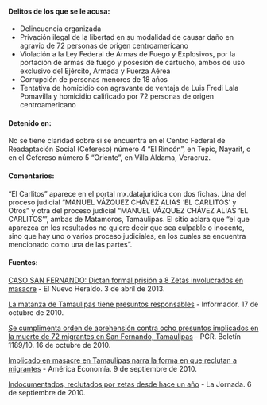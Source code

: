 #### **Delitos de los que se le acusa:**

* Delincuencia organizada
* Privación ilegal de la libertad en su modalidad de causar daño en agravio de 72 personas de origen centroamericano
* Violación a la Ley Federal de Armas de Fuego y Explosivos, por la portación de armas de fuego y posesión de cartucho, ambos de uso exclusivo del Ejército, Armada y Fuerza Aérea
* Corrupción de personas menores de 18 años
* Tentativa de homicidio con agravante de ventaja de Luis Fredi Lala Pomavilla y homicidio calificado por 72 personas de origen centroamericano
 

#### **Detenido en:** 

No se tiene claridad sobre si se encuentra en  el Centro Federal de Readaptación Social (Cefereso) número 4 “El Rincón”, en Tepic, Nayarit, o en el Cefereso número 5 “Oriente”, en Villa Aldama, Veracruz.

#### **Comentarios:**

“El Carlitos” aparece en el portal mx.datajuridica con dos fichas. Una del proceso  judicial “MANUEL VÁZQUEZ CHÁVEZ ALIAS ‘EL CARLITOS’ y Otros” y otra del proceso  judicial “MANUEL VÁZQUEZ CHÁVEZ ALIAS ‘EL CARLITOS’”, ambas de Matamoros, Tamaulipas. El sitio aclara que “el que aparezca en los resultados no quiere decir que sea culpable o inocente, sino que hay uno o varios proceso judiciales, en los cuales se encuentra mencionado como una de las partes”.

#### **Fuentes:**

<a href="http://www.elnuevoheraldo.com/el_valle/editorial/article_fc7d9d96-7c14-5330-8d5a-9fe93959cf0e.html?mode=jqm" target="_blank">CASO SAN FERNANDO: Dictan formal prisión a 8 Zetas involucrados en masacre</a> - El Nuevo Heraldo. 3 de abril de 2013. 

<a href="http://www.informador.com.mx/mexico/2010/241874/6/la-matanza-de-tamaulipas-tiene-presuntos-responsables.htm" target="_blank">La matanza de Tamaulipas tiene presuntos responsables</a> - Informador. 17 de octubre de 2010.

<a href="http://www.pgr.gob.mx/Prensa/2007/bol10/oct/1189.pdf" target="_blank">Se cumplimenta orden de aprehensión contra ocho presuntos implicados en la muerte de 72 migrantes en San Fernando, Tamaulipas</a> - PGR. Boletín 1189/10. 16 de octubre de 2010.

<a href="http://www.americaeconomia.com/politica-sociedad/politica/implicado-en-masacre-de-tamaulipas-narra-la-forma-en-que-reclutan-migrant" target="_blank">Implicado en masacre en Tamaulipas narra la forma en que reclutan a migrantes</a> - América Economía. 9 de septiembre de 2010.

<a href="http://www.jornada.unam.mx/2010/09/06/politica/003n1pol" target="_blank">Indocumentados, reclutados por zetas desde hace un año</a> - La Jornada. 6 de septiembre de 2010.

